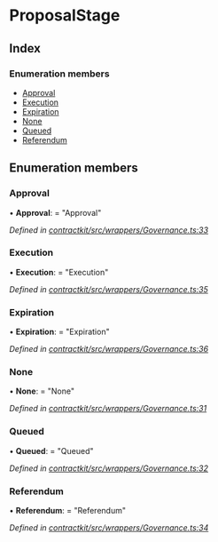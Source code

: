 # ProposalStage

## Index

### Enumeration members

* [Approval](_wrappers_governance_.proposalstage.md#approval)
* [Execution](_wrappers_governance_.proposalstage.md#execution)
* [Expiration](_wrappers_governance_.proposalstage.md#expiration)
* [None](_wrappers_governance_.proposalstage.md#none)
* [Queued](_wrappers_governance_.proposalstage.md#queued)
* [Referendum](_wrappers_governance_.proposalstage.md#referendum)

## Enumeration members

### Approval

• **Approval**: = "Approval"

_Defined in_ [_contractkit/src/wrappers/Governance.ts:33_](https://github.com/celo-org/celo-monorepo/blob/master/packages/sdk/contractkit/src/wrappers/Governance.ts#L33)

### Execution

• **Execution**: = "Execution"

_Defined in_ [_contractkit/src/wrappers/Governance.ts:35_](https://github.com/celo-org/celo-monorepo/blob/master/packages/sdk/contractkit/src/wrappers/Governance.ts#L35)

### Expiration

• **Expiration**: = "Expiration"

_Defined in_ [_contractkit/src/wrappers/Governance.ts:36_](https://github.com/celo-org/celo-monorepo/blob/master/packages/sdk/contractkit/src/wrappers/Governance.ts#L36)

### None

• **None**: = "None"

_Defined in_ [_contractkit/src/wrappers/Governance.ts:31_](https://github.com/celo-org/celo-monorepo/blob/master/packages/sdk/contractkit/src/wrappers/Governance.ts#L31)

### Queued

• **Queued**: = "Queued"

_Defined in_ [_contractkit/src/wrappers/Governance.ts:32_](https://github.com/celo-org/celo-monorepo/blob/master/packages/sdk/contractkit/src/wrappers/Governance.ts#L32)

### Referendum

• **Referendum**: = "Referendum"

_Defined in_ [_contractkit/src/wrappers/Governance.ts:34_](https://github.com/celo-org/celo-monorepo/blob/master/packages/sdk/contractkit/src/wrappers/Governance.ts#L34)

